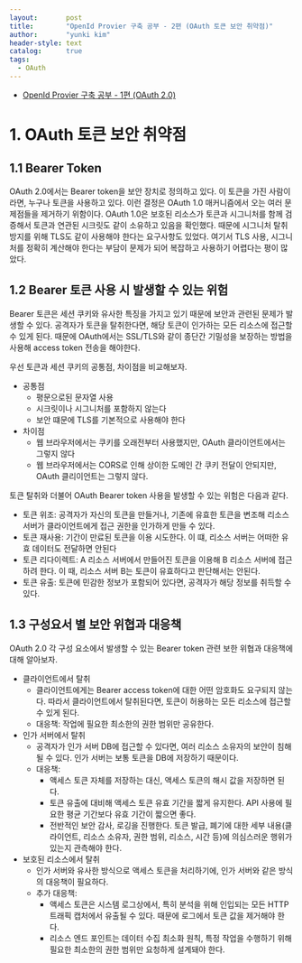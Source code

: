 ```yaml
---
layout:       post
title:        "OpenId Provier 구축 공부 - 2편 (OAuth 토큰 보안 취약점)"
author:       "yunki kim"
header-style: text
catalog:      true
tags:
  - OAuth
---
```


- [OpenId Provier 구축 공부 - 1편 (OAuth 2.0)](https://www.skullkim-dev.com/2025/02/13/oidc-oauth2/)

# 1. OAuth 토큰 보안 취약점

## 1.1 Bearer Token

OAuth 2.0에서는 Bearer token을 보안 장치로 정의하고 있다. 이 토큰을 가진 사람이라면, 누구나 토큰을 사용하고 있다. 이런 결정은 OAuth 1.0 매커니즘에서 오는 여러 문제점들을 제거하기 위함이다. OAuth 1.0은 보호된 리소스가 토큰과 시그니처를 함께 검증해서 토큰과 연관된 시크릿도 같이 소유하고 있음을 확인했다. 때문에 시그니처 탈취 방지를 위해 TLS도 같이 사용해야 한다는 요구사항도 있었다. 여기서 TLS 사용, 시그니처를 정확히 계산해야 한다는 부담이 문제가 되어 복잡하고 사용하기 어렵다는 평이 많았다.

## 1.2 Bearer 토큰 사용 시 발생할 수 있는 위험

Bearer 토큰은 세션 쿠키와 유사한 특징을 가지고 있기 때문에 보안과 관련된 문제가 발생할 수 있다. 공격자가 토큰을 탈취한다면, 해당 토큰이 인가하는 모든 리소스에 접근할 수 있게 된다. 때문에 OAuth에서는 SSL/TLS와 같이 종단간 기밀성을 보장하는 방법을 사용해 access token 전송을 해야한다.

우선 토큰과 세션 쿠키의 공통점, 차이점을 비교해보자.

- 공통점
    - 평문으로된 문자열 사용
    - 시크릿이나 시그니처를 포함하지 않는다
    - 보안 떄문에 TLS를 기본적으로 사용해야 한다
- 차이점
    - 웹 브라우저에서는 쿠키를 오래전부터 사용했지만, OAuth 클라이언트에서는 그렇지 않다
    - 웹 브라우저에서는 CORS로 인해 상이한 도메인 간 쿠키 전달이 안되지만, OAuth 클리이언트는 그렇지 않다.

토큰 탈취와 더불어 OAuth Bearer token 사용을 발생할 수 있는 위험은 다음과 같다.

- 토큰 위조: 공격자가 자신의 토큰을 만들거나, 기존에 유효한 토큰을 변조해 리소스 서버가 클라이언트에게 접근 권한을 인가하게 만들 수 있다.
- 토큰 재사용: 기간이 만료된 토큰을 이용 시도한다. 이 떄, 리소스 서버는 어떠한 유효 데이터도 전달하면 안된다
- 토큰 리다이렉트: A 리소스 서버에서 만들어진 토큰을 이용해 B 리소스 서버에 접근하려 한다. 이 때, 리소스 서버 B는 토큰이 유효하다고 판단해서는 안된다.
- 토큰 유출: 토큰에 민감한 정보가 포함되어 있다면, 공격자가 해당 정보를 취득할 수 있다.

## 1.3 구성요서 별 보안 위협과 대응책

OAuth 2.0 각 구성 요소에서 발생할 수 있는 Bearer token 관련 보한 위협과 대응책에 대해 알아보자.

- 클라이언트에서 탈취
    - 클라이언트에게는 Bearer access token에 대한 어떤 암호화도 요구되지 않는다. 따라서 클라이언트에서 탈취된다면, 토큰이 허용하는 모든 리소스에 접근할 수 있게 된다.
    - 대응책: 작업에 필요한 최소한의 권한 범위만 공유한다.
- 인가 서버에서 탈취
    - 공격자가 인가 서버 DB에 접근할 수 있다면, 여러 리소스 소유자의 보안이 침해될 수 있다. 인가 서버는 보통 토큰을 DB에 저장하기 때문이다.
    - 대응책:
        - 액세스 토큰 자체를 저장하는 대신, 액세스 토큰의 해시 값을 저장하면 된다.
        - 토큰 유출에 대비해 액세스 토큰 유효 기간을 짧게 유지한다. API 사용에 필요한 평균 기간보다 유효 기간이 짧으면 좋다.
        - 전반적인 보안 감사, 로깅을 진행한다. 토큰 발급, 폐기에 대한 세부 내용(클라이언트, 리소스 소유자, 권한 범위, 리소스, 시간 등)에 의심스러운 행위가 있는지 관측해야 한다.
- 보호된 리소스에서 탈취
    - 인가 서버와 유사한 방식으로 액세스 토큰을 처리하기에, 인가 서버와 같은 방식의 대응책이 필요하다.
    - 추가 대응책:
        - 액세스 토큰은 시스템 로그상에서, 특히 분석을 위해 인입되는 모든 HTTP 트래픽 캡처에서 유출될 수 있다. 때문에 로그에서 토큰 값을 제거해야 한다.
        - 리소스 엔드 포인트는 데이터 수집 최소화 원칙, 특정 작업을 수행하기 위해 필요한 최소한의 권한 범위만 요청하게 설계돼야 한다.
